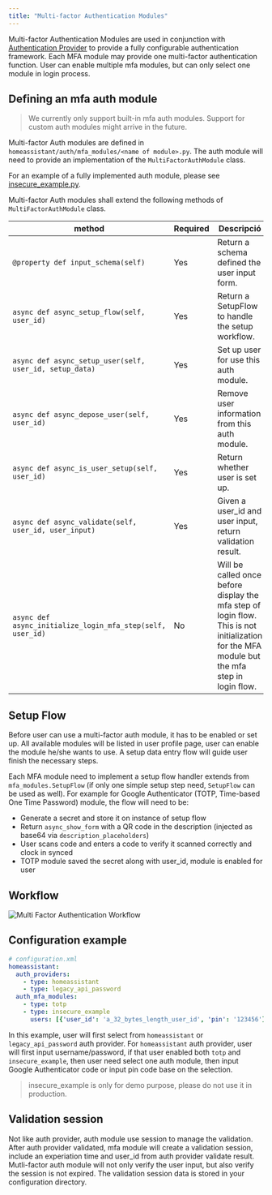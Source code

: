 ```yaml
---
title: "Multi-factor Authentication Modules"
---
```


Multi-factor Authentication Modules are used in conjunction with [Authentication Provider](auth_auth_provider.html) to provide a fully configurable authentication framework. Each MFA module may provide one multi-factor authentication function. User can enable multiple mfa modules, but can only select one module in login process.

## Defining an mfa auth module

> We currently only support built-in mfa auth modules. Support for custom auth modules might arrive in the future.

Multi-factor Auth modules are defined in `homeassistant/auth/mfa_modules/<name of module>.py`. The auth module will need to provide an implementation of the `MultiFactorAuthModule` class.

For an example of a fully implemented auth module, please see [insecure_example.py](https://github.com/home-assistant/home-assistant/blob/dev/homeassistant/auth/mfa_modules/insecure_example.py).

Multi-factor Auth modules shall extend the following methods of `MultiFactorAuthModule` class.

| method                                                     | Required | Descripció                                                                                                                                   |
| ---------------------------------------------------------- | -------- | -------------------------------------------------------------------------------------------------------------------------------------------- |
| `@property def input_schema(self)`                         | Yes      | Return a schema defined the user input form.                                                                                                 |
| `async def async_setup_flow(self, user_id)`                | Yes      | Return a SetupFlow to handle the setup workflow.                                                                                             |
| `async def async_setup_user(self, user_id, setup_data)`    | Yes      | Set up user for use this auth module.                                                                                                        |
| `async def async_depose_user(self, user_id)`               | Yes      | Remove user information from this auth module.                                                                                               |
| `async def async_is_user_setup(self, user_id)`             | Yes      | Return whether user is set up.                                                                                                               |
| `async def async_validate(self, user_id, user_input)`      | Yes      | Given a user_id and user input, return validation result.                                                                                    |
| `async def async_initialize_login_mfa_step(self, user_id)` | No       | Will be called once before display the mfa step of login flow. This is not initialization for the MFA module but the mfa step in login flow. |

## Setup Flow

Before user can use a multi-factor auth module, it has to be enabled or set up. All available modules will be listed in user profile page, user can enable the module he/she wants to use. A setup data entry flow will guide user finish the necessary steps.

Each MFA module need to implement a setup flow handler extends from `mfa_modules.SetupFlow` (if only one simple setup step need, `SetupFlow` can be used as well). For example for Google Authenticator (TOTP, Time-based One Time Password) module, the flow will need to be:

- Generate a secret and store it on instance of setup flow
- Return `async_show_form` with a QR code in the description (injected as base64 via `description_placeholders`)
- User scans code and enters a code to verify it scanned correctly and clock in synced
- TOTP module saved the secret along with user_id, module is enabled for user

## Workflow

![Multi Factor Authentication Workflow](/img/en/auth/mfa_workflow.png)

<!--
Source: https://drive.google.com/file/d/12_nANmOYnOdqM56BND01nPjJmGXe-M9a/view
-->

## Configuration example

```yaml
# configuration.xml
homeassistant:
  auth_providers:
    - type: homeassistant
    - type: legacy_api_password
  auth_mfa_modules:
    - type: totp
    - type: insecure_example
      users: [{'user_id': 'a_32_bytes_length_user_id', 'pin': '123456'}]
```

In this example, user will first select from `homeassistant` or `legacy_api_password` auth provider. For `homeassistant` auth provider, user will first input username/password, if that user enabled both `totp` and `insecure_example`, then user need select one auth module, then input Google Authenticator code or input pin code base on the selection.

> insecure_example is only for demo purpose, please do not use it in production.

## Validation session

Not like auth provider, auth module use session to manage the validation. After auth provider validated, mfa module will create a validation session, include an experiation time and user_id from auth provider validate result. Mutli-factor auth module will not only verify the user input, but also verify the session is not expired. The validation session data is stored in your configuration directory.